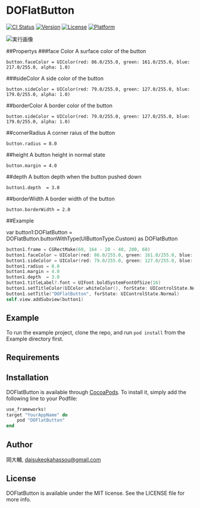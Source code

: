 # DOFlatButton

[![CI Status](http://img.shields.io/travis/岡大輔/DOFlatButton.svg?style=flat)](https://travis-ci.org/岡大輔/DOFlatButton)
[![Version](https://img.shields.io/cocoapods/v/DOFlatButton.svg?style=flat)](http://cocoapods.org/pods/DOFlatButton)
[![License](https://img.shields.io/cocoapods/l/DOFlatButton.svg?style=flat)](http://cocoapods.org/pods/DOFlatButton)
[![Platform](https://img.shields.io/cocoapods/p/DOFlatButton.svg?style=flat)](http://cocoapods.org/pods/DOFlatButton)

![実行画像](https://github.com/daisukeokaoss/DOFlatButton/blob/master/iOS%20Simulator%20Screen%20Shot%202015.06.18%2010.16.35.png)

##Propertys 
###face Color
A surface color of the button

`button.faceColor = UIColor(red: 86.0/255.0, green: 161.0/255.0, blue: 217.0/255.0, alpha: 1.0)`

###sideColor
A side color of the button

`button.sideColor = UIColor(red: 79.0/255.0, green: 127.0/255.0, blue: 179.0/255.0, alpha: 1.0)`

##borderColor
A border color of the button

`button.sideColor = UIColor(red: 79.0/255.0, green: 127.0/255.0, blue: 179.0/255.0, alpha: 1.0)`

##cornerRadius
A corner raius of the button

`button.radius = 8.0`

##height
A button height in normal state

`button.margin = 4.0`

##depth
A button depth when the button pushed down

`button1.depth  = 3.0`

##borderWidth
A border width of the button

`button.borderWidth = 2.0`

##Example

var button1:DOFlatButton = DOFlatButton.buttonWithType(UIButtonType.Custom) as DOFlatButton

```swift
button1.frame = CGRectMake(60, 164 - 20 - 40, 200, 60)  
button1.faceColor = UIColor(red: 86.0/255.0, green: 161.0/255.0, blue: 217.0/255.0, alpha: 1.0)  
button1.sideColor = UIColor(red: 79.0/255.0, green: 127.0/255.0, blue: 179.0/255.0, alpha: 1.0)  
button1.radius = 8.0  
button1.margin = 4.0  
button1.depth  = 3.0  
button1.titleLabel?.font = UIFont.boldSystemFontOfSize(16)  
button1.setTitleColor(UIColor.whiteColor(), forState: UIControlState.Normal)  
button1.setTitle("DOFlatButton", forState: UIControlState.Normal)  
self.view.addSubview(button1)  
```
## Example

To run the example project, clone the repo, and run `pod install` from the Example directory first.

## Requirements

## Installation

DOFlatButton is available through [CocoaPods](http://cocoapods.org). To install
it, simply add the following line to your Podfile:

```ruby
use_frameworks!
target "YourAppName" do
    pod "DOFlatButton"
end
```

## Author

岡大輔, daisukeokahassou@gmail.com

## License

DOFlatButton is available under the MIT license. See the LICENSE file for more info.

